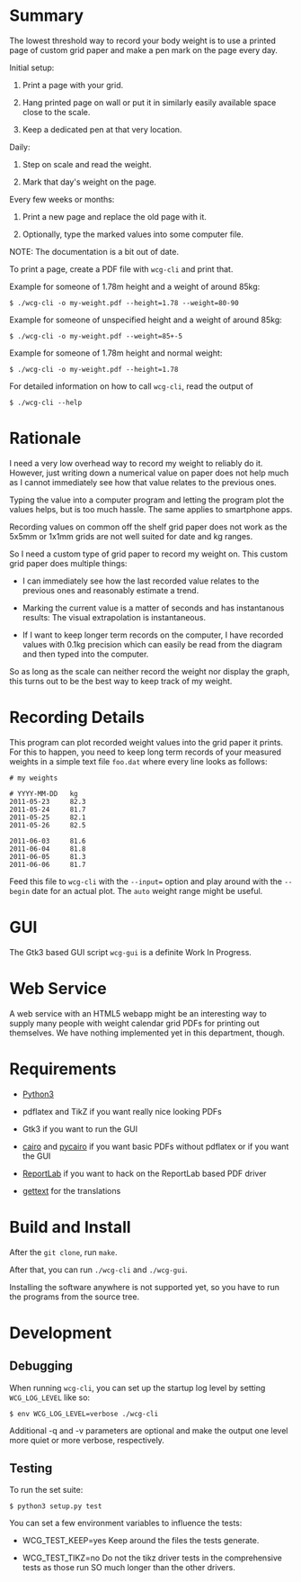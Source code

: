 Summary
=======

The lowest threshold way to record your body weight is to use a
printed page of custom grid paper and make a pen mark on the page
every day.

Initial setup:

  1. Print a page with your grid.

  2. Hang printed page on wall or put it in similarly easily available
     space close to the scale.

  3. Keep a dedicated pen at that very location.

Daily:

  1. Step on scale and read the weight.

  2. Mark that day's weight on the page.

Every few weeks or months:

  1. Print a new page and replace the old page with it.

  2. Optionally, type the marked values into some computer file.

NOTE: The documentation is a bit out of date.

To print a page, create a PDF file with `wcg-cli` and print that.

Example for someone of 1.78m height and a weight of around 85kg:

    $ ./wcg-cli -o my-weight.pdf --height=1.78 --weight=80-90

Example for someone of  unspecified height and a weight of around 85kg:

    $ ./wcg-cli -o my-weight.pdf --weight=85+-5

Example for someone of 1.78m height and normal weight:

    $ ./wcg-cli -o my-weight.pdf --height=1.78

For detailed information on how to call `wcg-cli`, read the output of

    $ ./wcg-cli --help



Rationale
=========

I need a very low overhead way to record my weight to reliably do it.
However, just writing down a numerical value on paper does not help
much as I cannot immediately see how that value relates to the
previous ones.

Typing the value into a computer program and letting the program plot
the values helps, but is too much hassle. The same applies to
smartphone apps.

Recording values on common off the shelf grid paper does not work as
the 5x5mm or 1x1mm grids are not well suited for date and kg ranges.

So I need a custom type of grid paper to record my weight on. This
custom grid paper does multiple things:

  * I can immediately see how the last recorded value relates to the
    previous ones and reasonably estimate a trend.

  * Marking the current value is a matter of seconds and has
    instantanous results: The visual extrapolation is instantaneous.

  * If I want to keep longer term records on the computer, I have
    recorded values with 0.1kg precision which can easily be read from
    the diagram and then typed into the computer.

So as long as the scale can neither record the weight nor display the
graph, this turns out to be the best way to keep track of my weight.


Recording Details
=================

This program can plot recorded weight values into the grid paper it
prints.  For this to happen, you need to keep long term records of
your measured weights in a simple text file `foo.dat` where every line
looks as follows:

    # my weights

    # YYYY-MM-DD   kg
    2011-05-23     82.3
    2011-05-24     81.7
    2011-05-25     82.1
    2011-05-26     82.5

    2011-06-03     81.6
    2011-06-04     81.8
    2011-06-05     81.3
    2011-06-06     81.7

Feed this file to `wcg-cli` with the `--input=` option and play
around with the `--begin` date for an actual plot.  The `auto` weight
range might be useful.


GUI
===

The Gtk3 based GUI script `wcg-gui` is a definite Work In Progress.


Web Service
===========

A web service with an HTML5 webapp might be an interesting way to
supply many people with weight calendar grid PDFs for printing out
themselves.  We have nothing implemented yet in this department,
though.


Requirements
============

  * [Python3](https://www.python.org/)

  * pdflatex and TikZ if you want really nice looking PDFs

  * Gtk3 if you want to run the GUI

  * [cairo](http://cairographics.org/) and
    [pycairo](http://cairographics.org/pycairo/) if you want basic
    PDFs without pdflatex or if you want the GUI

  * [ReportLab](http://www.reportlab.com) if you want to hack on the
    ReportLab based PDF driver

  * [gettext](http://www.gnu.org/software/gettext/) for the translations


Build and Install
=================

After the `git clone`, run `make`.

After that, you can run `./wcg-cli` and `./wcg-gui`.

Installing the software anywhere is not supported yet, so you have to
run the programs from the source tree.


Development
===========

Debugging
---------

When running `wcg-cli`, you can set up the startup log level by
setting `WCG_LOG_LEVEL` like so:

    $ env WCG_LOG_LEVEL=verbose ./wcg-cli

Additional -q and -v parameters are optional and make the output one
level more quiet or more verbose, respectively.


Testing
-------

To run the set suite:

    $ python3 setup.py test

You can set a few environment variables to influence the tests:

  * WCG_TEST_KEEP=yes Keep around the files the tests generate.

  * WCG_TEST_TIKZ=no Do not the tikz driver tests in the comprehensive
    tests as those run SO much longer than the other drivers.
